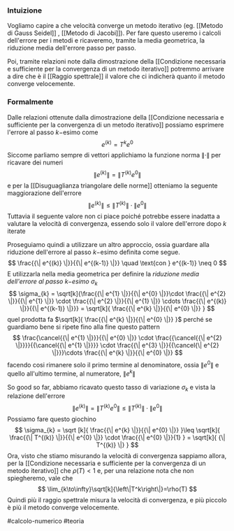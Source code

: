 ### Intuizione
Vogliamo capire a che velocità converge un metodo iterativo (eg. [[Metodo di Gauss Seidel]] , [[Metodo di Jacobi]]). 
Per fare questo useremo i calcoli dell'errore per i metodi e ricaveremo, tramite la media geometrica, la riduzione media dell'errore passo per passo. 

Poi, tramite relazioni note dalla dimostrazione della [[Condizione necessaria e sufficiente per la convergenza di un metodo iterativo]] potremmo arrivare a dire che è il [[Raggio spettrale]] il valore che ci indicherà quanto il metodo converge velocemente.   

### Formalmente
Dalle relazioni ottenute dalla dimostrazione della [[Condizione necessaria e sufficiente per la convergenza di un metodo iterativo]] possiamo esprimere l'errore al passo $k-$esimo come 
$$
e^{(k)} = T^{k} e^{0} 
$$
Siccome parliamo sempre di vettori applichiamo la funzione norma ${\| \cdot \|}$ per ricavare dei numeri 
$$
{\| e^{(k)} \|} = {\| T^{(k)}}e^{0 }\| 
$$
e per la [[Disuguaglianza triangolare delle norme]] otteniamo la seguente maggiorazione dell'errore 
$$
{\| e^{(k)} \|} \leq {\| T^{(k)} \|}\cdot {\| e^{0} \|}
$$
Tuttavia il seguente valore non ci piace poiché potrebbe essere inadatta a valutare la velocità di convergenza, essendo solo il valore dell'errore dopo $k$ iterate 

Proseguiamo quindi a utilizzare un altro approccio, ossia guardare alla riduzione dell'errore al passo $k-$esimo definita come segue. 
$$
\frac{{\| e^{(k)} \|}}{{\| e^{(k-1)} \|}} \quad \text{con } e^{(k-1)} \neq 0
$$
E utilizzarla nella media geometrica per definire la *riduzione media dell'errore al passo $k-$esimo* $\sigma_{k}$   
$$
\sigma_{k} = \sqrt[k]{\frac{{\| e^{1} \|}}{{\| e^{0} \|}}\cdot \frac{{\| e^{2} \|}}{{\| e^{1} \|}} \cdot \frac{{\| e^{2} \|}}{{\| e^{1} \|}} \cdots \frac{{\| e^{(k)} \|}}{{\| e^{(k-1)} \|}}} = \sqrt[k]{ \frac{{\| e^{k} \|}}{{\| e^{0} \|}} }
$$
quel prodotta fa $\sqrt[k]{ \frac{{\| e^{k} \|}}{{\| e^{0} \|}} }$ perché se guardiamo bene si ripete fino alla fine questo pattern
$$
\frac{\cancel{{\| e^{1} \|}}}{{\| e^{0} \|}} \cdot \frac{{\cancel{{\| e^{2} \|}}}}{{\cancel{{\| e^{1} \|}}}} \cdot \frac{{\| e^{3} \|}}{{\cancel{\| e^{2} \|}}}\cdots \frac{{\| e^{k} \|}}{{\| e^{0} \|}} 
$$
facendo cosi rimanere solo il primo termine al denominatore, ossia ${\| e^{0} \|}$ e quello all'ultimo termine, al numeratore, ${\| e^{k} \|}$


So good so far, abbiamo ricavato questo tasso di variazione $\sigma_{k}$ e vista la relazione dell'errore 
$$
{\| e^{(k)} \|} = {\| T^{(k)}}e^{0 }\| \leq {\| T^{(k)} \|}\cdot {\| e^{0} \|}
$$
Possiamo fare questo giochino 
$$
\sigma_{k} = \sqrt [k]{ \frac{{\| e^{k} \|}}{{\| e^{0} \|}} }\leq \sqrt[k]{ \frac{{\| T^{(k)} \|}}{{\| e^{0} \|}} \cdot \frac{{\| e^{0} \|}}{1} } = \sqrt[k]{ {\| T^{(k)} \|} }
$$
Ora, visto che stiamo misurando la velocità di convergenza sappiamo allora, per la [[Condizione necessaria e sufficiente per la convergenza di un metodo iterativo]] che $\rho(T) < 1$
e, per una relazione nota che non spiegheremo, vale che
$$
\lim_{k\to\infty}\sqrt[k]{\left\|T^k\right\|}=\rho(T)
$$
Quindi più il raggio spettrale misura la velocità di convergenza, e più piccolo è più il metodo converge velocemente.

#calcolo-numerico #teoria  